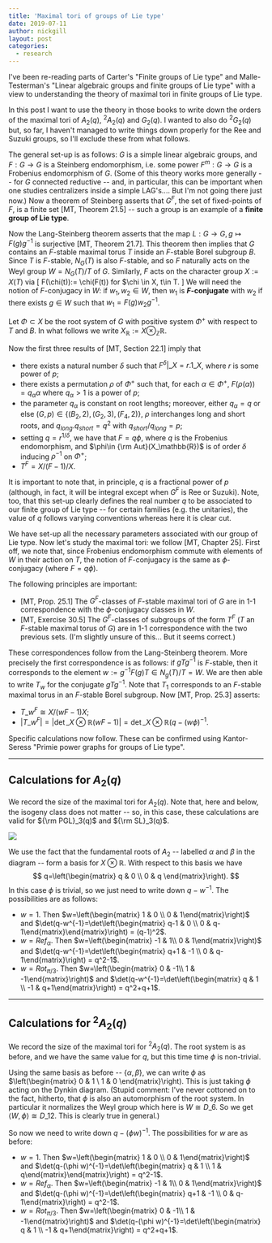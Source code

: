 ```yaml
---
title: 'Maximal tori of groups of Lie type'
date: 2019-07-11
author: nickgill
layout: post
categories:
  - research
---
```


<script type="text/x-mathjax-config">
    MathJax.Hub.Config({
      tex2jax: {
        skipTags: ['script', 'noscript', 'style', 'textarea', 'pre'],
        inlineMath: [['$','$']]
      }
    });
  </script>
  <script src="https://cdn.mathjax.org/mathjax/latest/MathJax.js?config=TeX-AMS-MML_HTMLorMML" type="text/javascript"></script>

I've been re-reading parts of Carter's "Finite groups of Lie type" and Malle-Testerman's "Linear algebraic groups and finite groups of Lie type" with a view to understanding the theory of maximal tori in finite groups of Lie type. 

In this post I want to use the theory in those books to write down the orders of the maximal tori of $A_2(q)$, ${^2A_2(q)}$ and $G_2(q)$. I wanted to also do ${^2G_2(q)}$ but, so far, I haven't managed to write things down properly for the Ree and Suzuki groups, so I'll exclude these from what follows.

The general set-up is as follows: $G$ is a simple linear algebraic groups, and $F:G\to G$ is a Steinberg endomorphism, i.e. some power $F^m:G\to G$ is a Frobenius endomorphism of $G$. (Some of this theory works more generally -- for $G$ connected reductive -- and, in particular, this can be important when one studies centralizers inside a simple LAG's.... But I'm not going there just now.) Now a theorem of Steinberg asserts that $G^F$, the set of fixed-points of $F$, is a finite set [MT, Theorem 21.5] -- such a group is an example of a **finite group of Lie type**. 

Now the Lang-Steinberg theorem asserts that the map $L:G\to G, \, g\mapsto F(g) g^{-1}$ is surjective [MT, Theorem 21.7]. This theorem then implies that $G$ contains an $F$-stable maximal torus $T$ inside an $F$-stable Borel subgroup $B$. Since $T$ is $F$-stable, $N_G(T)$ is also $F$-stable, and so $F$ naturally acts on the Weyl group $W=N_G(T)/T$ of $G$. Similarly, $F$ acts on the character group $X:=X(T)$ via
\[
F(\chi(t)):= \chi(F(t)) for $\chi \in X, t\in T.
\]
We will need the notion of $F$-conjugacy in $W$: if $w_1, w_2\in W$, then $w_1$ is **$F$-conjugate** with $w_2$ if there exists $g\in W$ such that $w_1=F(g)w_2g^{-1}$.

Let $\Phi\subset X$ be the root system of $G$ with positive system $\Phi^+$ with respect to $T$ and $B$. In what follows we write $X_\mathbb{R}:=X\otimes_{\mathbb{Z}}\mathbb{R}$.

Now the first three results of [MT, Section 22.1] imply that 
 - there exists a natural number $\delta$ such that $F^\delta|\_X=r.1\_X$, where $r$ is some power of $p$;
 - there exists a permutation $\rho$ of $\Phi^+$ such that, for each $\alpha\in\Phi^+$, $F(\rho(\alpha)) = q_\alpha \alpha$ where $q_\alpha>1$ is a power of $p$;
 - the parameter $q_\alpha$ is constant on root lengths; moreover, either $q_\alpha=q$ or else $(G,p)\in\{(B_2,2), (G_2,3), (F_4,2)\}$, $\rho$ interchanges long and short roots, and $q_{long}.q_{short}=q^2$ with $q_{short}/q_{long}=p$;
 - setting $q=r^{1/\delta}$, we have that $F=q\phi$, where $q$ is the Frobenius endomorphism, and $\phi\in {\rm Aut}(X_\mathbb{R})$ is of order $\delta$ inducing $\rho^{-1}$ on $\Phi^+$;
 - $T^F=X/(F-1)/X$.

It is important to note that, in principle, $q$ is a fractional power of $p$ (although, in fact, it will be integral except when $G^F$ is Ree or Suzuki). Note, too, that this set-up clearly defines the real number $q$ to be associated to our finite group of Lie type -- for certain families (e.g. the unitaries), the value of $q$ follows varying conventions whereas here it is clear cut.

We have set-up all the necessary parameters associated with our group of Lie type. Now let's study the maximal tori: we follow [MT, Chapter 25]. First off, we note that, since Frobenius endomorphism commute with elements of $W$ in their action on $T$, the notion of $F$-conjugacy is the same as $\phi$-conjugacy (where $F=q\phi$).

The following principles are important:
 - [MT, Prop. 25.1] The $G^F$-classes of $F$-stable maximal tori of $G$ are in 1-1 correspondence with the $\phi$-conjugacy classes in $W$.
 - [MT, Exercise 30.5] The $G^F$-classes of subgroups of the form $T^F$ ($T$ an $F$-stable maximal torus of $G$) are in 1-1 correspondence with the two previous sets. (I'm slightly unsure of this... But it seems correct.)

These correspondences follow from the Lang-Steinberg theorem. More precisely the first correspondence is as follows: if $gTg^{-1}$ is $F$-stable, then it corresponds to the element $w:=g^{-1}F(g)T\in N_g(T)/T=W$. We are then able to write $T_w$ for the conjugate $gTg^{-1}$. Note that $T_1$ corresponds to an $F$-stable maximal torus in an $F$-stable Borel subgroup. Now [MT, Prop. 25.3] asserts:
 - $T\_w^F\cong X/(wF-1)X$;
 - $|T\_w^F| = |\det\_{X\otimes \mathbb{R}}(wF-1)| = \det\_{X\otimes \mathbb{R}}(q-(w\phi)^{-1}$.

Specific calculations now follow. These can be confirmed using Kantor-Seress "Primie power graphs for groups of Lie type".

---
##  Calculations for $A_2(q)$

We record the size of the maximal tori for $A_2(q)$. Note that, here and below, the isogeny class does not matter -- so, in this case, these calculations are valid for ${\rm PGL}_3(q)$ and ${\rm SL}_3(q)$.

<img src = "https://en.wikipedia.org/wiki/Root_system#/media/File:Root_system_A2_with_labels.png">

We use the fact that the fundamental roots of $A_2$ -- labelled $\alpha$ and $\beta$ in the diagram -- form a basis for $X\otimes\mathbb{R}$. With respect to this basis we have
$$
q=\left(\begin{matrix} q & 0 \\ 0 & q \end{matrix}\right).
$$
In this case $\phi$ is trivial, so we just need to write down $q-w^{-1}$. The possibilities are as follows:
- $w=1$. Then $w=\left(\begin{matrix} 1 & 0 \\ 0 & 1\end{matrix}\right)$ and $\det(q-w^{-1}=\det\left(\begin{matrix} q-1 & 0 \\ 0 & q-1\end{matrix}\end{matrix}\right) = (q-1)^2$.
- $w=Ref_\alpha$. Then $w=\left(\begin{matrix} -1 & 1\\ 0 & 1\end{matrix}\right)$ and $\det(q-w^{-1}=\det\left(\begin{matrix} q+1 & -1 \\ 0 & q-1\end{matrix}\right) = q^2-1$.
- $w=Rot_{\pi/3}$. Then $w=\left(\begin{matrix} 0 & -1\\ 1 & -1\end{matrix}\right)$ and $\det(q-w^{-1}=\det\left(\begin{matrix} q & 1 \\ -1 & q+1\end{matrix}\right) = q^2+q+1$.

---

##  Calculations for ${^2A_2}(q)$

We record the size of the maximal tori for ${^2A_2}(q)$. The root system is as before, and we have the same value for $q$, but this time time $\phi$ is non-trivial.

Using the same basis as before -- $\{\alpha, \beta\}$, we can write $\phi$ as $\left(\begin{matrix} 0 & 1 \\ 1 & 0 \end{matrix}\right). This is just taking $\phi$ acting on the Dynkin diagram. (Stupid comment: I've never cottoned on to the fact, hitherto, that $\phi$ is also an automorphism of the root system. In particular it normalizes the Weyl group which here is $W\cong D\_6$. So we get $\langle W, \phi\rangle \cong D\_{12}$. This is clearly true in general.)

So now we need to write down $q-(\phi w)^{-1}$. The possibilities for $w$ are as before:
- $w=1$. Then $w=\left(\begin{matrix} 1 & 0 \\ 0 & 1\end{matrix}\right)$ and $\det(q-(\phi w)^{-1}=\det\left(\begin{matrix} q & 1 \\ 1 & q\end{matrix}\end{matrix}\right) = q^2-1$.
- $w=Ref_\alpha$. Then $w=\left(\begin{matrix} -1 & 1\\ 0 & 1\end{matrix}\right)$ and $\det(q-(\phi w)^{-1}=\det\left(\begin{matrix} q+1 & -1 \\ 0 & q-1\end{matrix}\right) = q^2-1$.
- $w=Rot_{\pi/3}$. Then $w=\left(\begin{matrix} 0 & -1\\ 1 & -1\end{matrix}\right)$ and $\det(q-(\phi w)^{-1}=\det\left(\begin{matrix} q & 1 \\ -1 & q+1\end{matrix}\right) = q^2+q+1$.




